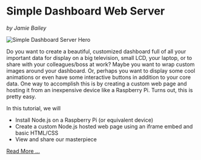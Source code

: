 # Simple Dashboard Web Server
_by Jamie Bailey_

![Simple Dashboard Server Hero](https://github.com/InitialState/simple-dashboard-server/wiki/img/simple_tv_dashboard_hero.jpg)

Do you want to create a beautiful, customized dashboard full of all your important data for display on a big television, small LCD, your laptop, or to share with your colleagues/boss at work? Maybe you want to wrap custom images around your dashboard. Or, perhaps you want to display some cool animations or even have some interactive buttons in addition to your core data. One way to accomplish this is by creating a custom web page and hosting it from an inexpensive device like a Raspberry Pi. Turns out, this is pretty easy. 

In this tutorial, we will 
- Install Node.js on a Raspberry Pi (or equivalent device)
- Create a custom Node.js hosted web page using an iframe embed and basic HTML/CSS
- View and share our masterpiece

[Read More ...](https://github.com/initialstate/simple-dashboard-server/wiki)
